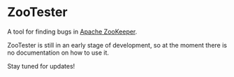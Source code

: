 # ZooTester

A tool for finding bugs in [Apache ZooKeeper](https://zookeeper.apache.org/).

ZooTester is still in an early stage of development, so at the moment there is no documentation on how to use it.

Stay tuned for updates!
